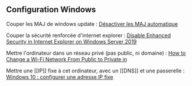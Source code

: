 
## Configuration Windows
Couper les MAJ de windows update :
[Désactiver les MAJ automatique](https://rdr-it.com/howto/windows-serveur-2016-2019-desactiver-les-mises-a-jour-automatiques/)

Couper la sécurité renforcée d'internet explorer :
[Disable Enhanced Security in Internet Explorer on Windows Server 2019](https://serverspace.io/support/help/disable-enhanced-security-windows-server/)

Mettre l'ordinateur dans un réseau privé (pas public, ni domaine) :
[How to Change a Wi-Fi Network From Public to Private in](https://www.alphr.com/how-to-change-a-wi-fi-network-from-public-to-private-in-windows-10/)

Mettre une [[IP]] fixe à cet ordinateur, avec un [[DNS]] et une passerelle :
[Windows 10 : configurer une adresse IP fixe](https://www.windows8facile.fr/w10-adresse-ip-fixe/)
